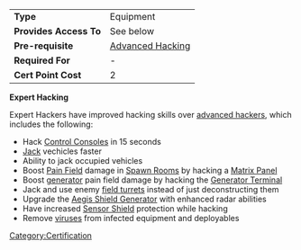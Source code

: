 |                        |                                         |
| ---------------------- | --------------------------------------- |
| **Type**               | Equipment                               |
| **Provides Access To** | See below                               |
| **Pre-requisite**      | [Advanced Hacking](Advanced_Hacking.md) |
| **Required For**       | \-                                      |
| **Cert Point Cost**    | 2                                       |

**Expert Hacking**

Expert Hackers have improved hacking skills over [advanced
hackers](Advanced_Hacking.md), which includes the following:

- Hack [Control Consoles](../locations/Control_Console.md) in 15 seconds
- [Jack](../terminology/Jack.md) vechicles faster
- Ability to jack occupied vehicles
- Boost [Pain Field](../terminology/Pain_Field.md) damage in [Spawn
  Rooms](../locations/Spawn_Room.md) by hacking a [Matrix
  Panel](../items/Matrix_Panel.md)
- Boost [generator](../items/Generator.md) pain field damage by hacking
  the [Generator Terminal](../items/Generator_Terminal.md)
- Jack and use enemy [field turrets](../weapons/One-Manned_Field_Turret.md) instead of just
  deconstructing them
- Upgrade the [Aegis Shield
  Generator](../weapons/Aegis_Shield_Generator.md) with enhanced radar
  abilities
- Have increased [Sensor Shield](../implants/Sensor_Shield.md) protection
  while hacking
- Remove [viruses](../terminology/Virus.md) from infected equipment and
  deployables

[Category:Certification](Category:Certification.md)
